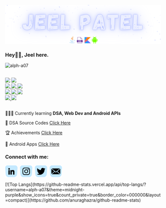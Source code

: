 ![Header](https://github.com/alph-a07/alph-a07/blob/main/static_header%20(5).png "Header")
<br>
<h3>Hey👋🏻, Jeel here.</h3>
<p align="left"> <img src="https://komarev.com/ghpvc/?username=alph-a07&label=PROFILE%20VIEWS%20&color=red&style=flat" alt="alph-a07" /> </p>
<br>
<span>
<a href="https://www.microsoft.com/en-in/windows/windows-11">
<img src="https://img.shields.io/badge/OS-Windows-0099ff?style=flat&logo=windows"></a>  
<a href="https://www.amazon.in/Dell-15-6-inch-i5-10300H-NVIDIA1650-D560253HIN9BE/dp/B08H9W26LF">
<img src="https://img.shields.io/badge/Device-Dell G3-0099ff?style=flat&logo=dell"></a> 
<br>  
<a href="https://www.jetbrains.com/idea/">
  <img src="https://img.shields.io/badge/Editor-Intellij-blueviolet?style=flat&logo=intellijidea"> </a> 
<a href="https://developer.android.com/studio">
  <img src="https://img.shields.io/badge/Editor-Android Studio-blueviolet?style=flat&logo=androidstudio"> </a>
<a href="https://code.visualstudio.com/">
  <img src="https://img.shields.io/badge/Editor-VS Code-blueviolet?style=flat&logo=visualstudiocode"> </a>
<br>
<a href="https://docs.oracle.com/javase/8/docs/">
  <img src="https://img.shields.io/badge/Code-Java-important?style=flat&logo=java"> </a>
<a href="https://kotlinlang.org/docs/home.html">
  <img src="https://img.shields.io/badge/Code-Kotlin-important?style=flat&logo=kotlin"> </a>
<a href="https://www.w3.org/XML/">
  <img src="https://img.shields.io/badge/Code-XML-important?style=flat&logo=xaml"> </a>
  <!---
<a href="https://developer.mozilla.org/en-US/docs/Web/HTML">
  <img src="https://img.shields.io/badge/Code-HTML-important?style=flat&logo=html5"> </a>
<a href="https://developer.mozilla.org/en-US/docs/Web/CSS">
  <img src="https://img.shields.io/badge/Code-CSS-important?style=flat&logo=css3"> </a>
<a href="https://developer.mozilla.org/en-US/docs/Web/JavaScript">
  <img src="https://img.shields.io/badge/Code-JavaScript-important?style=flat&logo=javascript"> </a> --->
<br>  
<a href="https://www.gnu.org/software/bash/">
  <img src="https://img.shields.io/badge/Shell-Bash-success?style=flat&logo=gnubash"> </a>
<a href="https://firebase.google.com">
  <img src="https://img.shields.io/badge/Tools-Firebase-ffff00?style=flat&logo=firebase"> </a>
</span>
<br>
<br> 

👨🏻‍💻 Currently learning **DSA, Web Dev and Android APIs**

🔗 DSA Source Codes [Click Here](https://github.com/alph-a07/JavaSourceCodes)

🏆 Achievements [Click Here](https://github.com/alph-a07/Achievements)

📱 Android Apps [Click Here](https://github.com/alph-a07/Android-App-Development)

<h3 align="left">Connect with me:</h3>
<p align="left">
<a href="https://linkedin.com/in/jeel-patel-787258216" target="blank"><img align="center" src="https://github.com/alph-a07/alph-a07/blob/main/linkedin.png" alt="Linkedin" width="40" /></a>
&nbsp;<a href="https://instagram.com/@atheist.23" target="blank"><img align="center" src="https://github.com/alph-a07/alph-a07/blob/main/instagram.png" alt="Instagram" width="40" /></a>
&nbsp;<a href="https://twitter.com/atheist_23" target="blank"><img align="center" src="https://github.com/alph-a07/alph-a07/blob/main/twitter.png" alt="Twitter" width="40" /></a>
&nbsp;<a href="https://mail.google.com/mail/?view=cm&fs=1&to=itsjeel01@gmail.com" target="blank"><img align="center" src="https://github.com/alph-a07/alph-a07/blob/main/mail.png" alt="Mail" width="40" /></a>
</p>
[![Top Langs](https://github-readme-stats.vercel.app/api/top-langs/?username=alph-a07&theme=midnight-purple&show_icons=true&count_private=true&border_color=000000&layout=compact)](https://github.com/anuraghazra/github-readme-stats)



